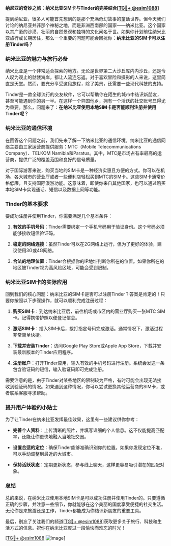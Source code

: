 **纳尼亚的奇妙之旅：纳米比亚SIM卡与Tinder的完美结合[[TG💪+ @esim1088](https://t.me/s/esim1088)]**

提到纳尼亚，很多人可能首先想到的是那个充满奇幻故事的童话世界。但今天我们讨论的纳尼亚并非那个神秘之地，而是非洲西南部的国家——纳米比亚。这个国家以其广袤的沙漠、壮丽的自然景观和独特的文化闻名于世。如果你计划前往纳米比亚旅行或长期居住，那么一个重要的问题可能会困扰你：**纳米比亚的SIM卡可以注册Tinder吗？**

### 纳米比亚的魅力与旅行必备

纳米比亚是一个非常适合探索的地方。无论是世界第二大沙丘库内内沙丘，还是令人叹为观止的骷髅海岸，都让人流连忘返。对于喜欢冒险和摄影的人来说，这里简直是天堂。然而，要充分享受这段旅程，除了美景，还需要一些现代科技的支持。

Tinder是一款全球流行的交友软件，它可以帮助你在陌生的城市中结识新朋友，甚至可能遇到你的另一半。在这样一个异国他乡，拥有一个活跃的社交账号显得尤为重要。那么，问题来了：**在纳米比亚使用本地SIM卡是否能顺利注册并使用Tinder呢？**

### 纳米比亚的通信环境

在回答这个问题之前，我们先来了解一下纳米比亚的通信环境。纳米比亚的通信网络主要由三家运营商提供服务：MTC（Mobile Telecommunications Company）、TELKOM Namibia和Paratus。其中，MTC是市场占有率最高的运营商，提供广泛的覆盖范围和良好的信号质量。

对于国际游客来说，购买当地的SIM卡是一种经济实惠且方便的方式。你可以在机场、各大城市的营业厅或者一些便利店轻松买到MTC的SIM卡。这些SIM卡通常价格低廉，且支持国际漫游功能。这意味着，即使你来自其他国家，也可以通过购买本地SIM卡实现通话、短信以及数据上网等功能。

### Tinder的基本要求

要成功注册并使用Tinder，你需要满足几个基本条件：

1. **有效的手机号码**：Tinder需要绑定一个手机号码用于验证身份。这个号码必须能够接收短信验证码。
   
2. **稳定的网络连接**：虽然Tinder可以在2G网络上运行，但为了更好的体验，建议使用3G或4G网络。

3. **合法的地理位置**：Tinder会根据你的IP地址判断你所在的位置。如果你所在的地区被Tinder视为高风险区域，可能会受到限制。

### 纳米比亚SIM卡的实际应用

回到我们的核心问题：纳米比亚的SIM卡是否可以注册Tinder？答案是肯定的！只要你按照以下步骤操作，就可以顺利完成注册过程：

1. **购买SIM卡**：到达纳米比亚后，前往机场或市区内的营业厅购买一张MTC SIM卡。记得携带护照以便登记信息。

2. **激活SIM卡**：插入SIM卡后，拨打指定号码完成激活。通常情况下，激活过程非常简单快捷。

3. **下载并安装Tinder**：访问Google Play Store或Apple App Store，下载并安装最新版本的Tinder应用程序。

4. **注册账户**：打开Tinder应用，输入有效的手机号码进行注册。系统会发送一条包含验证码的短信，输入验证码即可完成注册。

需要注意的是，由于Tinder对某些地区的限制较为严格，有时可能会出现无法接收到验证码的情况。如果遇到这种情况，你可以尝试更换其他运营商的SIM卡，或者联系客服寻求帮助。

### 提升用户体验的小贴士

为了让Tinder在纳米比亚发挥最佳效果，这里有一些建议供你参考：

- **完善个人资料**：上传清晰的照片，并填写详细的个人信息。这不仅能提高匹配率，还能让你更快地融入当地社交圈。
  
- **设置合适的定位**：确保Tinder能够准确识别你的位置。如果你发现定位不准，可以手动调整到最近的大城市。

- **保持活跃状态**：定期更新状态，参与线上聊天，这样更容易吸引潜在的匹配对象。

### 总结

总的来说，在纳米比亚使用本地SIM卡是可以成功注册并使用Tinder的。只要遵循正确的步骤，并注意一些细节，你就能够在这个美丽的国度享受便捷的社交生活。无论你是来旅游还是工作，Tinder都能成为你结识新朋友的重要工具。

最后，别忘了关注我们的频道[[TG💪+ @esim1088](https://t.me/s/esim1088)]获取更多关于旅行、科技和生活方式的信息。祝你在纳米比亚度过一段愉快而难忘的时光！

[[TG💪+ @esim1088](https://t.me/s/esim1088) ![Image](https://i.postimg.cc/4NQfJmqS/Snipaste-2025-05-13-00-14-12.png)]